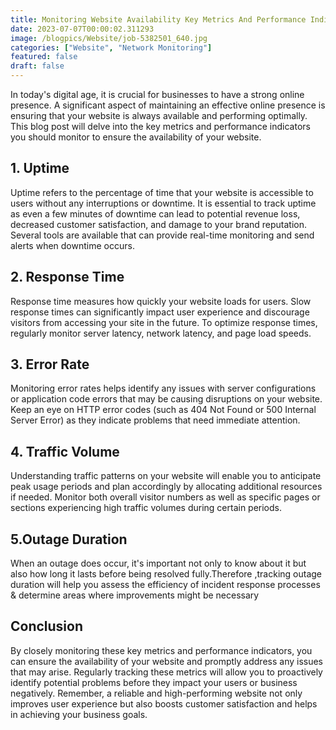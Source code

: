 ```yaml
---
title: Monitoring Website Availability Key Metrics And Performance Indicators
date: 2023-07-07T00:00:02.311293
image: /blogpics/Website/job-5382501_640.jpg
categories: ["Website", "Network Monitoring"]
featured: false
draft: false
---
```

In today's digital age, it is crucial for businesses to have a strong online presence. A significant aspect of maintaining an effective online presence is ensuring that your website is always available and performing optimally. This blog post will delve into the key metrics and performance indicators you should monitor to ensure the availability of your website.

## 1. Uptime
Uptime refers to the percentage of time that your website is accessible to users without any interruptions or downtime. It is essential to track uptime as even a few minutes of downtime can lead to potential revenue loss, decreased customer satisfaction, and damage to your brand reputation. Several tools are available that can provide real-time monitoring and send alerts when downtime occurs.

## 2. Response Time
Response time measures how quickly your website loads for users. Slow response times can significantly impact user experience and discourage visitors from accessing your site in the future. To optimize response times, regularly monitor server latency, network latency, and page load speeds.

## 3. Error Rate
Monitoring error rates helps identify any issues with server configurations or application code errors that may be causing disruptions on your website. Keep an eye on HTTP error codes (such as 404 Not Found or 500 Internal Server Error) as they indicate problems that need immediate attention.

## 4. Traffic Volume
Understanding traffic patterns on your website will enable you to anticipate peak usage periods and plan accordingly by allocating additional resources if needed. Monitor both overall visitor numbers as well as specific pages or sections experiencing high traffic volumes during certain periods.

## 5.Outage Duration
When an outage does occur, it's important not only to know about it but also how long it lasts before being resolved fully.Therefore ,tracking outage duration will help you assess the efficiency of incident response processes & determine areas where improvements might be necessary 

## Conclusion 
By closely monitoring these key metrics and performance indicators, you can ensure the availability of your website and promptly address any issues that may arise. Regularly tracking these metrics will allow you to proactively identify potential problems before they impact your users or business negatively. Remember, a reliable and high-performing website not only improves user experience but also boosts customer satisfaction and helps in achieving your business goals.